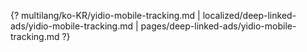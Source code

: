 {? multilang/ko-KR/yidio-mobile-tracking.md | localized/deep-linked-ads/yidio-mobile-tracking.md | pages/deep-linked-ads/yidio-mobile-tracking.md ?}
